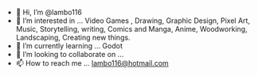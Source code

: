 - 👋 Hi, I’m @lambo116
- 👀 I’m interested in ...
Video Games , Drawing, Graphic Design, Pixel Art, Music, Storytelling, writing, Comics and Manga, Anime, Woodworking, Landscaping, Creating new things. 
- 🌱 I’m currently learning ...
Godot
- 💞️ I’m looking to collaborate on ...
- 📫 How to reach me ...
lambo116@hotmail.com

<!---
lambo116/lambo116 is a ✨ special ✨ repository because its `README.md` (this file) appears on your GitHub profile.
You can click the Preview link to take a look at your changes.
--->
